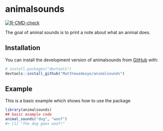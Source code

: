 
<!-- README.md is generated from README.Rmd. Please edit that file -->

# animalsounds

<!-- badges: start -->

[![R-CMD-check](https://github.com/Matthewadeoye/animalsounds/actions/workflows/R-CMD-check.yaml/badge.svg)](https://github.com/Matthewadeoye/animalsounds/actions/workflows/R-CMD-check.yaml)
<!-- badges: end -->

The goal of animal sounds is to print a note about what an animal does.

## Installation

You can install the development version of animalsounds from
[GitHub](https://github.com/) with:

``` r
# install.packages("devtools")
devtools::install_github("Matthewadeoye/animalsounds")
```

## Example

This is a basic example which shows how to use the package

``` r
library(animalsounds)
## basic example code
animal_sounds("dog", "woof")
#> [1] "The dog goes woof!"
```
